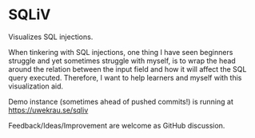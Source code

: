 # SQLiV

Visualizes SQL injections.

When tinkering with SQL injections, one thing I have seen beginners struggle and yet sometimes struggle with myself,
is to wrap the head around the relation between the input field and how it will affect the SQL query executed.
Therefore, I want to help learners and myself with this visualization aid.

Demo instance (sometimes ahead of pushed commits!) is running at https://uwekrau.se/sqliv

Feedback/Ideas/Improvement are welcome as GitHub discussion.

<!--
# React + TypeScript + Vite

## Expanding the ESLint configuration

If you are developing a production application, we recommend updating the configuration to enable type aware lint rules:

- Configure the top-level `parserOptions` property like this:

```js
export default {
    // other rules...
    parserOptions: {
        ecmaVersion: 'latest',
        sourceType: 'module',
        project: ['./tsconfig.json', './tsconfig.node.json'],
        tsconfigRootDir: __dirname,
    },
}
```

- Replace `plugin:@typescript-eslint/recommended` to `plugin:@typescript-eslint/recommended-type-checked`
  or `plugin:@typescript-eslint/strict-type-checked`
- Optionally add `plugin:@typescript-eslint/stylistic-type-checked`
- Install [eslint-plugin-react](https://github.com/jsx-eslint/eslint-plugin-react) and
  add `plugin:react/recommended` & `plugin:react/jsx-runtime` to the `extends` list
!-->